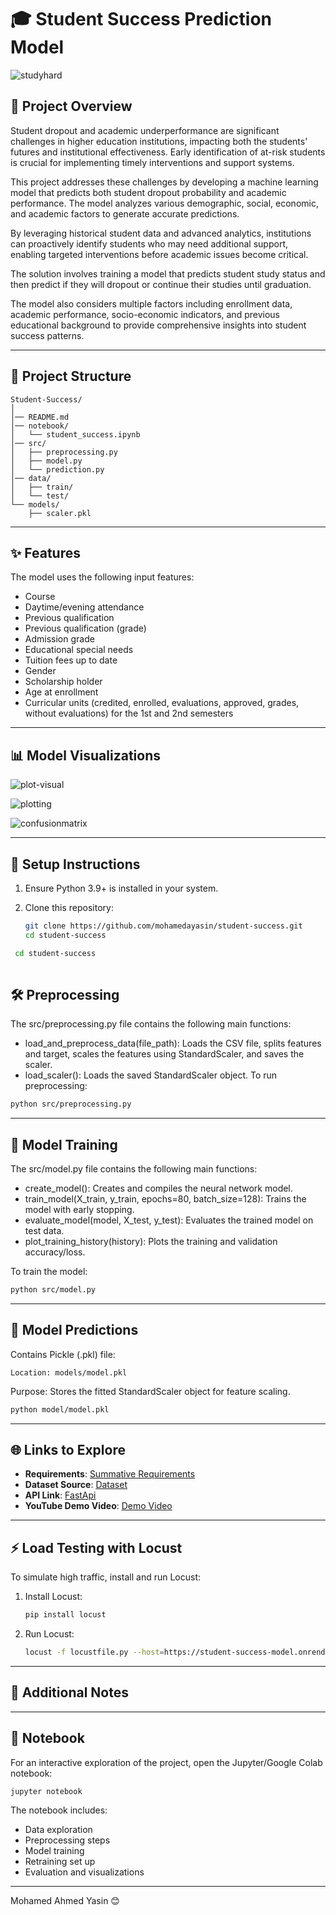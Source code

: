 # 🎓 Student Success Prediction Model  

![studyhard](https://github.com/user-attachments/assets/5bf4310a-5f3f-4f67-8e6e-56b6cee55f3e)


## 📝 Project Overview
Student dropout and academic underperformance are significant challenges in higher education institutions, impacting both the students' futures and institutional effectiveness. Early identification of at-risk students is crucial for implementing timely interventions and support systems.

This project addresses these challenges by developing a machine learning model that predicts both student dropout probability and academic performance. The model analyzes various demographic, social, economic, and academic factors to generate accurate predictions.

By leveraging historical student data and advanced analytics, institutions can proactively identify students who may need additional support, enabling targeted interventions before academic issues become critical.

The solution involves training a model that predicts student study status and then predict if they will dropout or continue their studies until graduation.

The model also considers multiple factors including enrollment data, academic performance, socio-economic indicators, and previous educational background to provide comprehensive insights into student success patterns.

---

## 📂 Project Structure  

```
Student-Success/  
│  
│── README.md  
│── notebook/  
│   └── student_success.ipynb  
│── src/  
│   ├── preprocessing.py  
│   ├── model.py  
│   └── prediction.py  
│── data/  
│   ├── train/  
│   └── test/  
└── models/  
    ├── scaler.pkl

```  

---

## ✨ Features  

The model uses the following input features:  
- Course  
- Daytime/evening attendance  
- Previous qualification  
- Previous qualification (grade)  
- Admission grade  
- Educational special needs  
- Tuition fees up to date  
- Gender  
- Scholarship holder  
- Age at enrollment  
- Curricular units (credited, enrolled, evaluations, approved, grades, without evaluations) for the 1st and 2nd semesters

 ---
 
  ## 📊  Model Visualizations  

![plot-visual](https://github.com/user-attachments/assets/87c90a7a-ee31-44e7-86d5-df0018227d06)

![plotting](https://github.com/user-attachments/assets/d9c5ddf1-4164-43c0-a37c-b7af7322b100)

![confusionmatrix](https://github.com/user-attachments/assets/a0200ab4-3bbb-4a74-87d2-ae04d1c26c20)

---

## 🚀 Setup Instructions  

1. Ensure Python 3.9+ is installed in your system.  
2. Clone this repository:
   
   ```bash  
   git clone https://github.com/mohamedayasin/student-success.git  
   cd student-success 
    ```
   
  ```bash  
   cd student-success 
   
   ```
   
## 🛠️ Preprocessing  

The src/preprocessing.py file contains the following main functions:

- load_and_preprocess_data(file_path): Loads the CSV file, splits features and target, scales the features using StandardScaler, and saves the scaler.
- load_scaler(): Loads the saved StandardScaler object.
To run preprocessing:

```bash  
python src/preprocessing.py  
```  

---

## 🧠 Model Training  

The src/model.py file contains the following main functions:

- create_model(): Creates and compiles the neural network model.
- train_model(X_train, y_train, epochs=80, batch_size=128): Trains the model with early stopping.
- evaluate_model(model, X_test, y_test): Evaluates the trained model on test data.
- plot_training_history(history): Plots the training and validation accuracy/loss.
  
To train the model:

```bash  
python src/model.py  
```  

---

## 🔮 Model Predictions  

Contains Pickle (.pkl) file:

`Location: models/model.pkl`

Purpose: Stores the fitted StandardScaler object for feature scaling.

```bash  
python model/model.pkl  
```  

---

## 🌐 Links to Explore

-  **Requirements**: [Summative Requirements](https://github.com/MohamedAYasin/MLOPS-Student-Success/blob/main/Machine_Learning_Pipeline%20-%20Summative_Assignment.pdf)
-  **Dataset Source**: [Dataset](https://www.kaggle.com/datasets/thedevastator/higher-education-predictors-of-student-retention/data)
- **API Link**: [FastApi](https://student-status-check-model.onrender.com/docs)
-  **YouTube Demo Video**: [Demo Video](https://)
  
---

## ⚡ Load Testing with Locust  

To simulate high traffic, install and run Locust:  

1. Install Locust:  
   ```bash  
   pip install locust  
   ```  
2. Run Locust:  
   ```bash  
   locust -f locustfile.py --host=https://student-success-model.onrender.com  
   ```  

---

## 📝 Additional Notes  



---  

## 📖 Notebook  

For an interactive exploration of the project, open the Jupyter/Google Colab notebook:  
```bash  
jupyter notebook  
```  

The notebook includes:  
- Data exploration  
- Preprocessing steps  
- Model training
- Retraining set up
- Evaluation and visualizations  

---  

 Mohamed Ahmed Yasin 😊
